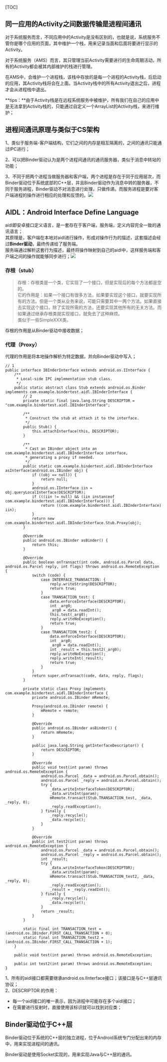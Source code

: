 \[TOC\]

## 同一应用的Activity之间数据传输是进程间通讯

对于系统服务而言，不同应用中的Activity是没有区别的，也就是说，系统服务不管你是哪个应用的页面，其中维护一个栈，用来记录当面和后面将要进行显示的Activity。

对于系统服务（AMS）而言，其只管理当前Activity需要进行的生命周期活动，所有的Activity都会被其内部维护的栈进行管理。

在AMS中，会维护一个进程栈，该栈中存放的是每一个进程的Activity栈，后启动的应用，其Activity栈将会在上面。当Activity栈中的所有Activity退出之后，进程才会从进程栈中退出。

**tips：**由于Activity栈是在远程系统服务中被维护，所有我们在自己的应用中是无法拿到Activity栈的，只能通过自定义一个ArrayList的Activity栈，来进行维护；

## 进程间通讯原理与类似于CS架构

1、类似于服务端-客户端结构，它们之间的内存是相互隔离的，之间的通讯只能通过IPC进行；

2、可以把Binder驱动认为是两个进程间通讯的通讯服务器，类似于消息中转站的功能；

3、不同于把两个进程当做服务器和客户端，两个进程是存在于同于应用层次，而Binder驱动位于系统底部的C++层，并且Binder驱动作为消息中转的服务器，不同于服务进程，Binder驱动不对消息进行处理，只做传递。而服务进程是要对客户端进程的操作进行相应的处理和反馈的。![](/assets/aidl1.png)

## AIDL：Android Interface Define Language

aidl即安卓接口定义语言，是一套存在于客户端，服务端，定义内容完全一致的通讯语言；  
其原理是，客户端在本地对aidl进行操作，形成对操作行为的描述，这套描述会经过**Binder驱动**，最终传递给了服务端。  
服务端通过解析这套行为描述，最终将操作映射到自己的aidl中，这样服务端和客户端之间的操作就能够同步进行；![](/assets/aidl3.png)

### 存根（stub）

> 存根：存根类是一个类，它实现了一个接口，但是实现后的每个方法都是空的。  
> 它的作用是：如果一个接口有很多方法，如果要实现这个接口，就要实现所有的方法。但是一个类从业务来说，可能只需要其中一两个方法。如果直接去实现这个接口，除了实现所需的方法，还要实现其他所有的无关方法。而如果通过继承存根类就实现接口，就免去了这种麻烦。  
> 类似于一些SimpleXXX类。

存根的作用是从Binder驱动中接收数据；

### 代理（Proxy）

代理的作用是将本地操作解析为特定数据，并向Binder驱动中写入；

```
// 1
public interface IBInderInterface extends android.os.IInterface {
    /**
     * Local-side IPC implementation stub class.
     */
    public static abstract class Stub extends android.os.Binder implements com.example.bindertest.aidl.IBInderInterface {
        // 2
        private static final java.lang.String DESCRIPTOR = "com.example.bindertest.aidl.IBInderInterface";

        /**
         * Construct the stub at attach it to the interface.
         */
        public Stub() {
            this.attachInterface(this, DESCRIPTOR);
        }

        /**
         * Cast an IBinder object into an com.example.bindertest.aidl.IBInderInterface interface,
         * generating a proxy if needed.
         */
        public static com.example.bindertest.aidl.IBInderInterface asInterface(android.os.IBinder obj) {
            if ((obj == null)) {
                return null;
            }
            android.os.IInterface iin = obj.queryLocalInterface(DESCRIPTOR);
            if (((iin != null) && (iin instanceof com.example.bindertest.aidl.IBInderInterface))) {
                return ((com.example.bindertest.aidl.IBInderInterface) iin);
            }
            return new com.example.bindertest.aidl.IBInderInterface.Stub.Proxy(obj);
        }

        @Override
        public android.os.IBinder asBinder() {
            return this;
        }

        @Override
        public boolean onTransact(int code, android.os.Parcel data, android.os.Parcel reply, int flags) throws android.os.RemoteException {
            switch (code) {
                case INTERFACE_TRANSACTION: {
                    reply.writeString(DESCRIPTOR);
                    return true;
                }
                case TRANSACTION_test: {
                    data.enforceInterface(DESCRIPTOR);
                    int _arg0;
                    _arg0 = data.readInt();
                    this.test(_arg0);
                    reply.writeNoException();
                    return true;
                }
                case TRANSACTION_test2: {
                    data.enforceInterface(DESCRIPTOR);
                    int _arg0;
                    _arg0 = data.readInt();
                    int _result = this.test2(_arg0);
                    reply.writeNoException();
                    reply.writeInt(_result);
                    return true;
                }
            }
            return super.onTransact(code, data, reply, flags);
        }

        private static class Proxy implements com.example.bindertest.aidl.IBInderInterface {
            private android.os.IBinder mRemote;

            Proxy(android.os.IBinder remote) {
                mRemote = remote;
            }

            @Override
            public android.os.IBinder asBinder() {
                return mRemote;
            }

            public java.lang.String getInterfaceDescriptor() {
                return DESCRIPTOR;
            }

            @Override
            public void test(int param) throws android.os.RemoteException {
                android.os.Parcel _data = android.os.Parcel.obtain();
                android.os.Parcel _reply = android.os.Parcel.obtain();
                try {
                    _data.writeInterfaceToken(DESCRIPTOR);
                    _data.writeInt(param);
                    mRemote.transact(Stub.TRANSACTION_test, _data, _reply, 0);
                    _reply.readException();
                } finally {
                    _reply.recycle();
                    _data.recycle();
                }
            }

            @Override
            public int test2(int param) throws android.os.RemoteException {
                android.os.Parcel _data = android.os.Parcel.obtain();
                android.os.Parcel _reply = android.os.Parcel.obtain();
                int _result;
                try {
                    _data.writeInterfaceToken(DESCRIPTOR);
                    _data.writeInt(param);
                    mRemote.transact(Stub.TRANSACTION_test2, _data, _reply, 0);
                    _reply.readException();
                    _result = _reply.readInt();
                } finally {
                    _reply.recycle();
                    _data.recycle();
                }
                return _result;
            }
        }

        static final int TRANSACTION_test = (android.os.IBinder.FIRST_CALL_TRANSACTION + 0);
        static final int TRANSACTION_test2 = (android.os.IBinder.FIRST_CALL_TRANSACTION + 1);
    }

    public void test(int param) throws android.os.RemoteException;

    public int test2(int param) throws android.os.RemoteException;
}
```

1、所有的aidl接口都需要继承android.os.IInterface接口；该接口是与C++层通讯协议；  
2、DESCRIPTOR 的作用：

* 每一个aidl接口的唯一表示，因为进程中可能存在多个aidl接口；
* 在需要进行反射时，直接使用该标识就可以找到对应类；

## Binder驱动位于C++层

Binder驱动位于系统的C++层的独立进程，位于Android系统专门分配出来的内存中，用来实现进程间的通讯。

Binder驱动是使用Socket实现的，用来实现Java与C++层的通讯。

